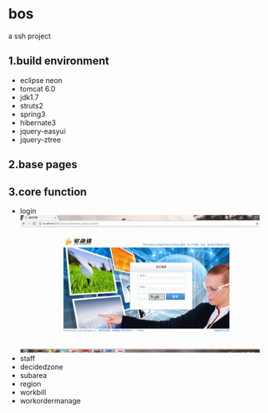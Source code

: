 # bos
a ssh project 
## 1.build environment
- eclipse neon
- tomcat 6.0
- jdk1.7
- struts2
- spring3
- hibernate3
- jquery-easyui
- jquery-ztree

## 2.base pages

## 3.core function

- login
![登录图片](https://github.com/wangkunSE/bos/raw/master/screenshot/login.gif)
- staff
- decidedzone
- subarea
- region
- workbill
- workordermanage

